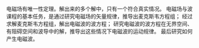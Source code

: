 电磁场有唯一性定理。解出来的多个解中，只有一个符合真实情况。
电磁场与波课程的基本任务，是通过研究电磁场的矢量规律，推导出麦克斯韦方程组；
经过求解麦克斯韦方程组，解出电磁波的波方程；
研究电磁波的波方程在无界空间、有阻碍空间和波导中的解，推导出这些情况下电磁波的运动规律。
最后研究如何产生电磁波。
